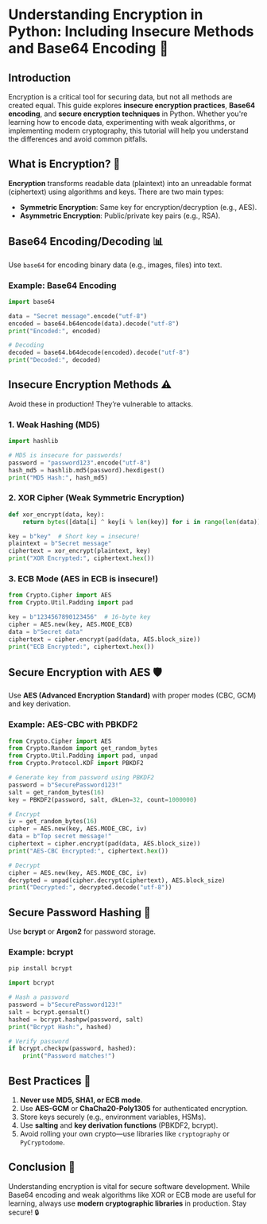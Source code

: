 # Understanding Encryption in Python: Including Insecure Methods and Base64 Encoding 🔐

## Introduction
Encryption is a critical tool for securing data, but not all methods are created equal. This guide explores **insecure encryption practices**, **Base64 encoding**, and **secure encryption techniques** in Python. Whether you're learning how to encode data, experimenting with weak algorithms, or implementing modern cryptography, this tutorial will help you understand the differences and avoid common pitfalls.


## What is Encryption? 🔐
**Encryption** transforms readable data (plaintext) into an unreadable format (ciphertext) using algorithms and keys. There are two main types:
- **Symmetric Encryption**: Same key for encryption/decryption (e.g., AES).
- **Asymmetric Encryption**: Public/private key pairs (e.g., RSA).


## Base64 Encoding/Decoding 📊
Use `base64` for encoding binary data (e.g., images, files) into text.

### Example: Base64 Encoding
```python
import base64

data = "Secret message".encode("utf-8")
encoded = base64.b64encode(data).decode("utf-8")
print("Encoded:", encoded)

# Decoding
decoded = base64.b64decode(encoded).decode("utf-8")
print("Decoded:", decoded)
```



## Insecure Encryption Methods ⚠️
Avoid these in production! They’re vulnerable to attacks.

### 1. Weak Hashing (MD5)
```python
import hashlib

# MD5 is insecure for passwords!
password = "password123".encode("utf-8")
hash_md5 = hashlib.md5(password).hexdigest()
print("MD5 Hash:", hash_md5)
```

### 2. XOR Cipher (Weak Symmetric Encryption)
```python
def xor_encrypt(data, key):
    return bytes([data[i] ^ key[i % len(key)] for i in range(len(data))])

key = b"key"  # Short key = insecure!
plaintext = b"Secret message"
ciphertext = xor_encrypt(plaintext, key)
print("XOR Encrypted:", ciphertext.hex())
```

### 3. ECB Mode (AES in ECB is insecure!)
```python
from Crypto.Cipher import AES
from Crypto.Util.Padding import pad

key = b"1234567890123456"  # 16-byte key
cipher = AES.new(key, AES.MODE_ECB)
data = b"Secret data"
ciphertext = cipher.encrypt(pad(data, AES.block_size))
print("ECB Encrypted:", ciphertext.hex())
```



## Secure Encryption with AES 🛡️
Use **AES (Advanced Encryption Standard)** with proper modes (CBC, GCM) and key derivation.

### Example: AES-CBC with PBKDF2
```python
from Crypto.Cipher import AES
from Crypto.Random import get_random_bytes
from Crypto.Util.Padding import pad, unpad
from Crypto.Protocol.KDF import PBKDF2

# Generate key from password using PBKDF2
password = b"SecurePassword123!"
salt = get_random_bytes(16)
key = PBKDF2(password, salt, dkLen=32, count=1000000)

# Encrypt
iv = get_random_bytes(16)
cipher = AES.new(key, AES.MODE_CBC, iv)
data = b"Top secret message!"
ciphertext = cipher.encrypt(pad(data, AES.block_size))
print("AES-CBC Encrypted:", ciphertext.hex())

# Decrypt
cipher = AES.new(key, AES.MODE_CBC, iv)
decrypted = unpad(cipher.decrypt(ciphertext), AES.block_size)
print("Decrypted:", decrypted.decode("utf-8"))
```



## Secure Password Hashing 🔐
Use **bcrypt** or **Argon2** for password storage.

### Example: bcrypt
```bash
pip install bcrypt
```

```python
import bcrypt

# Hash a password
password = b"SecurePassword123!"
salt = bcrypt.gensalt()
hashed = bcrypt.hashpw(password, salt)
print("Bcrypt Hash:", hashed)

# Verify password
if bcrypt.checkpw(password, hashed):
    print("Password matches!")
```



## Best Practices 🧠
1. **Never use MD5, SHA1, or ECB mode**.
2. Use **AES-GCM** or **ChaCha20-Poly1305** for authenticated encryption.
3. Store keys securely (e.g., environment variables, HSMs).
4. Use **salting** and **key derivation functions** (PBKDF2, bcrypt).
5. Avoid rolling your own crypto—use libraries like `cryptography` or `PyCryptodome`.



## Conclusion 🧾
Understanding encryption is vital for secure software development. While Base64 encoding and weak algorithms like XOR or ECB mode are useful for learning, always use **modern cryptographic libraries** in production. Stay secure! 🔒

